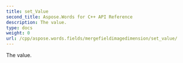```yaml
---
title: set_Value
second_title: Aspose.Words for C++ API Reference
description: The value. 
type: docs
weight: 0
url: /cpp/aspose.words.fields/mergefieldimagedimension/set_value/
---
```


The value. 

